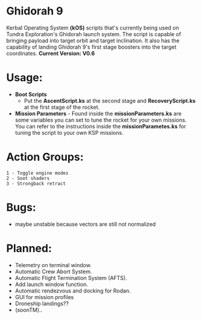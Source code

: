 # Ghidorah 9
 Kerbal Operating System **(kOS)** scripts that's currently being used on 
 Tundra Exploration's Ghidorah launch system. The script is capable of bringing payload
 into target orbit and target inclination. It also has the capability of
 landing Ghidorah 9's first stage boosters into the target coordinates.
  **Current Version: V0.6**

 # Usage:
 - **Boot Scripts**
	- Put the **AscentScript.ks** at the second stage and **RecoveryScript.ks** at the
	first stage of the rocket.
 - **Mission Parameters**
        - Found inside the **missionParameters.ks** are some variables you can set to tune
	the rocket for your own missions. You can refer to the instructions inside the
	**missionParametes.ks** for tuning the script to your own KSP missions.
	
 # Action Groups:
	1 - Toggle engine modes
	2 - Soot shaders
	3 - Strongback retract
	
 # Bugs:
 - maybe unstable because vectors are still not normalized
	
 # Planned:
- Telemetry on terminal window.
- Automatic Crew Abort System.
- Automatic Flight Termination System (AFTS).
- Add launch window function.
- Automatic rendezvous and docking for Rodan.
- GUI for mission profiles	
- Droneship landings??	
- (soonTM)..
